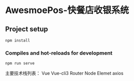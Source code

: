 # AwesmoePos-快餐店收银系统

## Project setup
```
npm install
```

### Compiles and hot-reloads for development
```
npm run serve
```

主要技术栈列表：
    Vue
    Vue-cli3
    Router
    Node
    Elemet
    axios
    
    
